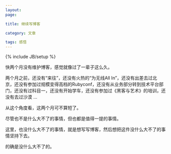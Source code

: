 ```yaml
---
layout: 
page: 

title: 继续写博客

category: 文章

tags: 感悟
---
```



{% include JB/setup %}

快两个月没有维护博客，感觉就像过了一辈子这么久。

两个月之前，还没有“来往”，还没有火热的“为无线All In”，还没有出差去过北京，还没有参加过规模变得高档的Rubyconf，还没有从业务部分转到技术平台部门，还没有过科目一，还没有开始学车，还没有参加过《黑客与艺术》的培训，还没有去过沙漠 ...

从这个角度看，这两个月可不算短了。

尽管也不是什么大不了的事情，但也都是值得一提的事情。

这里，也没什么大不了的事情，就是想写写博客，然后想把这件没什么大不了的事情坚持下去。

的确是没什么大不了的。
